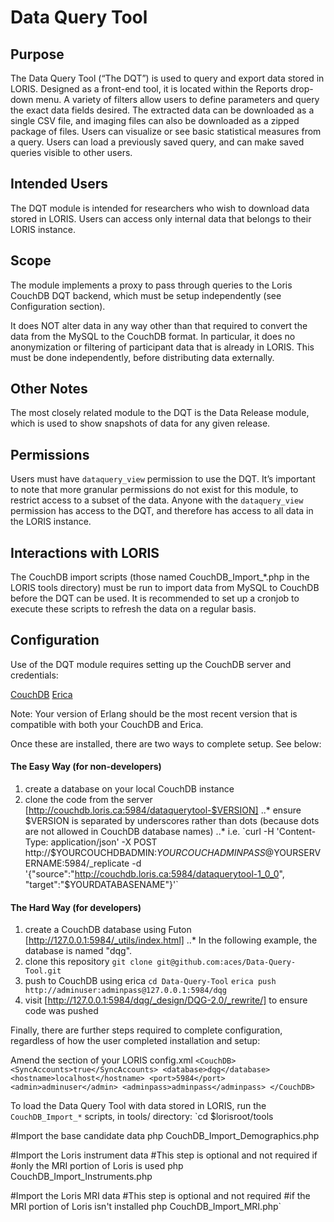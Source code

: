 # Data Query Tool

## Purpose
The Data Query Tool (“The DQT”) is used to query and export data stored in LORIS. Designed as a front-end tool, it is located within the Reports drop-down menu. A variety of filters allow users to define parameters and query the exact data fields desired. The extracted data can be downloaded as a single CSV file, and imaging files can also be downloaded as a zipped package of files. Users can visualize or see basic statistical measures from a query. Users can load a previously saved query, and can make saved queries visible to other users.

## Intended Users
The DQT module is intended for researchers who wish to download data stored in LORIS. Users can access only internal data that belongs to their LORIS instance. 

## Scope
The module implements a proxy to pass through queries to the Loris CouchDB DQT backend, which must be setup independently (see Configuration section).

It does NOT alter data in any way other than that required to convert the data from the MySQL to the CouchDB format. In particular, it does no anonymization or filtering of participant data that is already in LORIS. This must be done independently, before distributing data externally.

## Other Notes
The most closely related module to the DQT is the Data Release module, which is used to show snapshots of data for any given release. 

## Permissions
Users must have `dataquery_view` permission to use the DQT. It’s important to note that more granular permissions do not exist for this module, to restrict access to a subset of the data. Anyone with the `dataquery_view` permission has access to the DQT, and therefore has access to all data in the LORIS instance. 

## Interactions with LORIS
The CouchDB import scripts (those named CouchDB_Import_*.php in the LORIS tools directory) must be run to import data from MySQL to CouchDB before the DQT can be used. It is recommended to set up a cronjob to execute these scripts to refresh the data on a regular basis. 

## Configuration
Use of the DQT module requires setting up the CouchDB server and credentials:

[CouchDB](http://couchdb.apache.org)
[Erica](https://github.com/benoitc/erica)

Note: Your version of Erlang should be the most recent version that is compatible with both your CouchDB and Erica.

Once these are installed, there are two ways to complete setup. See below:

#### The Easy Way (for non-developers)

1. create a database on your local CouchDB instance
2. clone the code from the server [http://couchdb.loris.ca:5984/dataquerytool-$VERSION]
..* ensure $VERSION is separated by underscores rather than dots (because dots are not allowed in CouchDB database names)
..* i.e.
`curl -H 'Content-Type: application/json' -X POST http://$YOURCOUCHDBADMIN:$YOURCOUCHADMINPASS@$YOURSERVERNAME:5984/_replicate -d '{"source":"http://couchdb.loris.ca:5984/dataquerytool-1_0_0", "target":"$YOURDATABASENAME"}'`

#### The Hard Way (for developers)

1. create a CouchDB database using Futon [http://127.0.0.1:5984/_utils/index.html]
..* In the following example, the database is named "dqg".
2. clone this repository `git clone git@github.com:aces/Data-Query-Tool.git`
3. push to CouchDB using erica `cd Data-Query-Tool`
`erica push http://adminuser:adminpass@127.0.0.1:5984/dqg`
4. visit [http://127.0.0.1:5984/dqg/_design/DQG-2.0/_rewrite/] to ensure code was pushed

Finally, there are further steps required to complete configuration, regardless of how the user completed installation and setup:

Amend the section of your LORIS config.xml
`<CouchDB>
    <SyncAccounts>true</SyncAccounts>
    <database>dqg</database>
    <hostname>localhost</hostname>
    <port>5984</port>
    <admin>adminuser</admin>
    <adminpass>adminpass</adminpass>
</CouchDB>`

To load the Data Query Tool with data stored in LORIS, run the `CouchDB_Import_*` scripts, in tools/ directory: 
`cd $lorisroot/tools

#Import the base candidate data
php CouchDB_Import_Demographics.php

#Import the Loris instrument data
#This step is optional and not required if
#only the MRI portion of Loris is used
php CouchDB_Import_Instruments.php

#Import the Loris MRI data
#This step is optional and not required
#if the MRI portion of Loris isn't installed
php CouchDB_Import_MRI.php`


